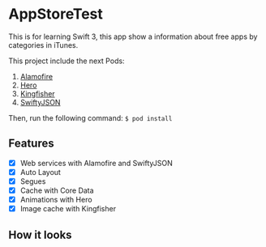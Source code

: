 # AppStoreTest

This is for learning Swift 3, this app show a information about free apps by categories in iTunes.

This project include the next Pods:
  1. [Alamofire](https://github.com/Alamofire/Alamofire)
  1. [Hero](https://github.com/lkzhao/Hero)
  1. [Kingfisher](https://github.com/onevcat/Kingfisher)
  1. [SwiftyJSON](https://github.com/SwiftyJSON/SwiftyJSON)

Then, run the following command: `$ pod install`

## Features
- [x] Web services with Alamofire and SwiftyJSON
- [x] Auto Layout
- [x] Segues
- [x] Cache with Core Data
- [x] Animations with Hero
- [x] Image cache with Kingfisher

## How it looks
